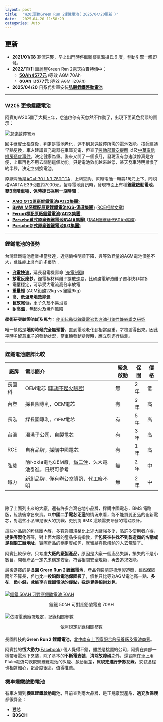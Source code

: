 ```yaml
---
layout: post
title:  "W205更換Green Run 2鋰鐵電池( 2025/04/20更新 )"
date:   2025-04-20 12:58:29
categories: Auto
---
```


## 更新

- **2021/01/08** 寒流來襲，早上出門時停車騎樓氣溫攝氏 6 度，發動引擎一觸即發。
- **2022/11/11** 車麗屋Green Run 2露天拍賣特價中：
  - [**50Ah 8577元**](https://attach.mobile01.com/attach/202211/mobile01-a8d138f07434daf0672d170d37eed41e.jpg) (等效 AGM 70Ah)
  - **80Ah 13577元** (等效 AGM 120Ah)
- **2025/04/20** 日系代步車安裝[**弘毅鋰鐵啓動電池**](https://1stbenz.github.io/2025/hongy.html)

---

### W205 更換鋰鐵電池

阿賓的W205開了大概三年，怠速啟停有天忽然不作動了，出現下面黃色箭頭的圖示：

![怠速啟停警示](https://attach.mobile01.com/attach/202011/mobile01-2c369a8b0d081e425e22a3473669b8a5.png)

回中華賓士檢查後，判定是電池老化，達不到怠速啟停所需的電池效能。技師建議早點更換，車友建議買充電器在車庫充電，但查了[勞動部職安提醒](https://attach.mobile01.com/attach/202502/mobile01-6c5ca5ccbbc7ea04031edad73b2c469f.jpg) 以及[中華電信機房癌症事件](https://news.cts.com.tw/cts/general/200107/200107050064565.html)，決定健康為重。後來又開了一個多月，發現沒有怠速啟停真是方便，上車再也不用去關閉這個功能。只是電池效能越來越低，某天發車時明顯慢了約半秒，決定立刻換電池。

原廠電池是[AGM-70 LN3 760CCA](https://1stbenz.blogspot.com/2020/12/w205-diy.html)，上網查詢，原廠電池一顆要1萬元上下。同規格VARTA E39也要約7000元。搜尋電池資訊時，發現市面上有種**鋰鐵啟動電池**，**雙B高階車種、保時捷已採用一段時間**：

- [**AMG GTS原廠鋰鐵電池(A123集團)**](https://attach.mobile01.com/attach/202110/mobile01-7d67125b54734bb28d07abf95093443a.jpg)
- [**BMW M系標配原廠鋰鐵電池(GS-湯淺集團)**](https://attach.mobile01.com/attach/202110/mobile01-81d254b7f6918b1eac9aa2a4440fbfca.jpg) ([RCE相關文章](https://www.facebook.com/rce168/posts/3108944749152626/))
- [**Ferrari標配原廠鋰鐵電池(A123集團)**](https://attach.mobile01.com/attach/202501/mobile01-cfe9a7cc7cdd738052e554606b90b83c.png)
- [**Porsche舊式原廠鋰鐵電池(GAIA集團)**](https://attach.mobile01.com/attach/202112/mobile01-151dd2452c8d080349492f0cf7c9923b.jpg) ([18Ah鋰鐵替代60Ah鉛酸](https://www.porsche.com/usa/aboutporsche/pressreleases/pag/?pool=international-de&id=2009-11-23-02))
- [**Porsche新式原廠鋰鐵電池(LG集團)**](https://attach.mobile01.com/attach/202202/mobile01-0d70684543db915e701af1d426ee1423.jpg)

---

### 鋰鐵電池的優勢

台灣鋰鐵電池產業相當發達，近期價格明顯下降，與等效容量的AGM電池價差不大，但性能上具有許多優勢：

- [**充電快速**](https://attach.mobile01.com/attach/202111/mobile01-d8c9d0d9da6aecd839d3e3fbe4be1398.png)，延長發電機壽命 ([充電制御](https://attach.mobile01.com/attach/202211/mobile01-bf68a2e2b58205f7ecdce7b3900c16ee.png?original=true))
- **放電反應快**，鋰電極材料離子擴散速度，比硫酸電解液離子遷移快非常多
- 電壓穩定，可承受大電流高倍率放電
- **重量輕** (AGM鉛酸22kg vs 鋰鐵9kg)
- [**高、低溫環境效能佳**](https://attach.mobile01.com/attach/202106/mobile01-8aeff577382fa233baa6f5da8eaead0b.png)
- **自放電低**，車子久放不易沒電
- **耐高溫**，無起火及爆炸風險

**學術研究驗證油耗及馬力**：[使用起動型鋰鐵電池對汽油引擎性能影響之研究](https://attach.mobile01.com/attach/202108/mobile01-be90eec739eb64e5d45690809d60a24e.png)

唯一缺點是**壞的時候完全無預警**，直到電池老化到相當嚴重，才檢測得出來。因此平時多留意車子的發動狀況，當車輛發動變慢時，應立刻進行檢測。

---

### 鋰鐵電池廠牌比較

| 廠牌 | 電芯簡介 | 緊急啟動 | 保固 | 價格 |
|------|:---------|---------|-----|-----|
| 長園科 | OEM電芯 ([車規不起火驗證](https://diysolarforum.com/resources/highstar-cell-datasheets.340/version/641/download?file=148434)) | 無 | 2 年 | 低 |
| 台塑 | 採長園專利，OEM電芯 | 有 | 3 年 | 高 |
| 長泓 | 採長園專利，OEM電芯 | 有 | 5 年 | 高 |
| 台湯 | 湯淺子公司，自製電芯 | 有 | 3 年 | 高 |
| RCE | 自有品牌，採購中國電芯 | 有 | 1 年 | 高 |
| 弘毅 | 前Nokia電池OEM廠，[做工佳](https://youtu.be/qL8HSL3h-MU)，久大電池引進，日規可參考| 無 | 2 年 | 中 |
| 鐵力 | 新創品牌，僅有辦公室資訊，代工廠不明 | 無 | 2 年 | 中 |

<br>

除了上面列出來的大廠，還有許多台灣在地小品牌，採購中國電芯、BMS 電路版，組裝後拿出來賣。以**中國二手電芯氾濫**的情況來看，能不能買到正品的全新電芯，對這些小品牌是很大的挑戰，更別提 BMS 這類需要研發的電路設計。

這些小品牌的粉絲團內容，多數強調規格比上述大廠強多少，貼許多使用者心得，**提供客製化**等等，對上面大廠的產品多有指教，但**包裝往往找不到製造商的名稱或是相關工廠地址**，實際產品的穩定度如何，就留給喜歡嚐鮮的人去體驗了。

阿賓比較保守，只考慮**大廠的廠製產品**，原因是大廠一個產品失誤，損失的不是小數目，開發產品一定先求穩定安全，符合相關安全規範，再去追求效能。

最後選擇的是**長園 Green Run 2 鋰鐵電池**，產品包裝[清楚標示製造商](https://www.facebook.com/photo?fbid=1832214710195108&set=a.211963885553540)，雖然保固兩年不算長，但也**比一般鉛酸電池保固長**了，價格只比等效AGM電池高一點，**多花一點小錢，就能享有鋰鐵電池的優點，我是覺得相當划算**。

#### 

[![鋰鐵 50AH 可對應鉛酸電池 70AH](https://attach.mobile01.com/attach/202011/mobile01-81fbeeeaa338e5404d6632e9dbe969f6.jpg)](http://www.rce.com.tw/CKEdit/upload/images/%E9%8B%B0%E9%90%B5%E9%89%9B%E9%85%B8%E7%89%B9%E6%80%A7%E6%AF%94%E8%BC%83.jpg)
<center>鋰鐵 50AH 可對應鉛酸電池 70AH</center>

#### 

![依照電池廠商規定，記錄相關參數](https://attach.mobile01.com/attach/202110/mobile01-0ec50e4729271d6a0f8598a384cd1883.jpg)
<center>依照規定記錄相關參數</center>

#### 
長園科技的**Green Run 2 鋰鐵電池**，[北中南有上百家配合的保養廠及電池商家](https://www.facebook.com/GreenRunBattery/posts/2765154940462553)。

阿賓找的**恆大動力**([Facebook](https://www.facebook.com/MegaPowerEnergyTaiwan/)) 個人覺得不錯，雖然是桃園的公司，阿賓在南部一樣帶著電池下來裝，除了基本的**不斷電安裝**、**清除故障碼**之外，還實際在車上用Fluke電流勾表觀察鋰鐵電池的效能、啟動壓差，**照規定進行參數記錄**，安裝過程也相當細心，配合度很高，值得推薦。

### 機車鋰鐵啟動電池

有車友問到**機車鋰鐵啟動電池**，目前查到兩大品牌，是正規廠製產品，**過充放保護**都很齊全：
- **勁芯**
- **BOSCH**


